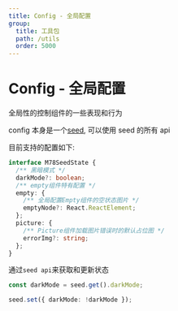 ```yaml
---
title: Config - 全局配置
group:
  title: 工具包
  path: /utils
  order: 5000
---
```


# Config - 全局配置

全局性的控制组件的一些表现和行为

config 本身是一个[seed](/docs/utils/seed), 可以使用 seed 的所有 api

目前支持的配置如下:

```ts
interface M78SeedState {
  /** 黑暗模式 */
  darkMode?: boolean;
  /** empty组件特有配置 */
  empty: {
    /** 全局配置Empty组件的空状态图片 */
    emptyNode?: React.ReactElement;
  };
  picture: {
    /** Picture组件加载图片错误时的默认占位图 */
    errorImg?: string;
  };
}
```

通过`seed api`来获取和更新状态

```ts
const darkMode = seed.get().darkMode;

seed.set({ darkMode: !darkMode });
```
